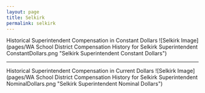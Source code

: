 ```yaml
---
layout: page
title: Selkirk
permalink: selkirk
---
```



Historical Superintendent Compensation in Constant Dollars
![Selkirk Image](pages/WA School District Compensation History for Selkirk Superintendent ConstantDollars.png "Selkirk Superintendent Constant Dollars")

___

Historical Superintendent Compensation in Current Dollars
![Selkirk Image](pages/WA School District Compensation History for Selkirk Superintendent NominalDollars.png "Selkirk Superintendent Nominal Dollars")